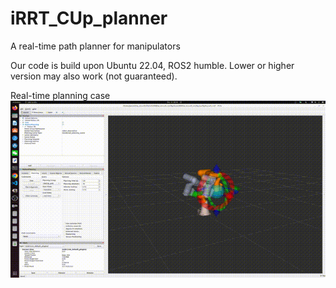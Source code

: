 # iRRT_CUp_planner
A real-time path planner for manipulators

Our code is build upon Ubuntu 22.04, ROS2 humble. Lower or higher version may also work (not guaranteed).

Real-time planning case
![Performance of iRRT-CUp in dynamic environments](https://github.com/JasonLi-30/iRRT_CUp_planner/blob/main/path%20planning%20in%20dynamic%20environment.gif)
